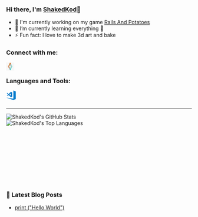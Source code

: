 ### Hi there, I'm [ShakedKod][website]👋

- 🔭 I'm currently working on my game [Rails And Potatoes][game_in_proggres]
- 🌱 I’m currently learning everything 🤣
- ⚡ Fun fact: I love to make 3d art and bake

### Connect with me:
[<img align="left" alt="github.com/Shakedkod" width="22px" src="./README/Images/shakedkodlogo.jpeg" />][website]

<br>

### Languages and Tools:
[<img align="left" alt="Visual Studio Code" width="26px" src="https://raw.githubusercontent.com/github/explore/80688e429a7d4ef2fca1e82350fe8e3517d3494d/topics/visual-studio-code/visual-studio-code.png" />][vscode]

<br>
<br>

---

<img align="left" alt="ShakedKod's GitHub Stats" src="https://github-readme-stats.vercel.app/api?username=Shakedkod&hide=prs,issues,contribs&show_icons=true&hide_border=true&count_private=true&theme=highcontrast&show_owner=true">
<br>
<img align="left" alt="ShakedKod's Top Languages" src="https://github-readme-stats.vercel.app/api/top-langs/?username=Shakedkod&theme=highcontrast">

<br>
<br>
<br>
<br>
<br>
<br>
<br>
<br>
<br>
<br>

### 📕 Latest Blog Posts
<!-- BLOG-POST-LIST:START -->
- [print ("Hello World")](https://dev.to/shakedkod/print-hello-world-386e)
<!-- BLOG-POST-LIST:END -->

<!--
**Shakedkod/Shakedkod** is a ✨ _special_ ✨ repository because its `README.md` (this file) appears on your GitHub profile.

Here are some ideas to get you started:

- 🔭 I’m currently working on ...
- 🌱 I’m currently learning ...
- 👯 I’m looking to collaborate on ...
- 🤔 I’m looking for help with ...
- 💬 Ask me about ...
- 📫 How to reach me: ...
- 😄 Pronouns: ...
- ⚡ Fun fact: ...
-->

[website]: https://github.com/Shakedkod
[game_in_proggres]: https://open.codecks.io/railsandpotatoes
[vscode]: https://code.visualstudio.com/
